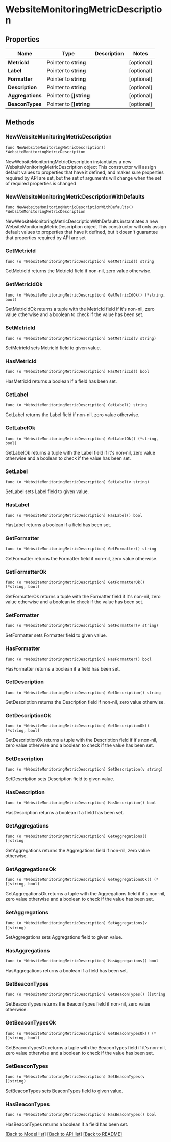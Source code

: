 # WebsiteMonitoringMetricDescription

## Properties

Name | Type | Description | Notes
------------ | ------------- | ------------- | -------------
**MetricId** | Pointer to **string** |  | [optional] 
**Label** | Pointer to **string** |  | [optional] 
**Formatter** | Pointer to **string** |  | [optional] 
**Description** | Pointer to **string** |  | [optional] 
**Aggregations** | Pointer to **[]string** |  | [optional] 
**BeaconTypes** | Pointer to **[]string** |  | [optional] 

## Methods

### NewWebsiteMonitoringMetricDescription

`func NewWebsiteMonitoringMetricDescription() *WebsiteMonitoringMetricDescription`

NewWebsiteMonitoringMetricDescription instantiates a new WebsiteMonitoringMetricDescription object
This constructor will assign default values to properties that have it defined,
and makes sure properties required by API are set, but the set of arguments
will change when the set of required properties is changed

### NewWebsiteMonitoringMetricDescriptionWithDefaults

`func NewWebsiteMonitoringMetricDescriptionWithDefaults() *WebsiteMonitoringMetricDescription`

NewWebsiteMonitoringMetricDescriptionWithDefaults instantiates a new WebsiteMonitoringMetricDescription object
This constructor will only assign default values to properties that have it defined,
but it doesn't guarantee that properties required by API are set

### GetMetricId

`func (o *WebsiteMonitoringMetricDescription) GetMetricId() string`

GetMetricId returns the MetricId field if non-nil, zero value otherwise.

### GetMetricIdOk

`func (o *WebsiteMonitoringMetricDescription) GetMetricIdOk() (*string, bool)`

GetMetricIdOk returns a tuple with the MetricId field if it's non-nil, zero value otherwise
and a boolean to check if the value has been set.

### SetMetricId

`func (o *WebsiteMonitoringMetricDescription) SetMetricId(v string)`

SetMetricId sets MetricId field to given value.

### HasMetricId

`func (o *WebsiteMonitoringMetricDescription) HasMetricId() bool`

HasMetricId returns a boolean if a field has been set.

### GetLabel

`func (o *WebsiteMonitoringMetricDescription) GetLabel() string`

GetLabel returns the Label field if non-nil, zero value otherwise.

### GetLabelOk

`func (o *WebsiteMonitoringMetricDescription) GetLabelOk() (*string, bool)`

GetLabelOk returns a tuple with the Label field if it's non-nil, zero value otherwise
and a boolean to check if the value has been set.

### SetLabel

`func (o *WebsiteMonitoringMetricDescription) SetLabel(v string)`

SetLabel sets Label field to given value.

### HasLabel

`func (o *WebsiteMonitoringMetricDescription) HasLabel() bool`

HasLabel returns a boolean if a field has been set.

### GetFormatter

`func (o *WebsiteMonitoringMetricDescription) GetFormatter() string`

GetFormatter returns the Formatter field if non-nil, zero value otherwise.

### GetFormatterOk

`func (o *WebsiteMonitoringMetricDescription) GetFormatterOk() (*string, bool)`

GetFormatterOk returns a tuple with the Formatter field if it's non-nil, zero value otherwise
and a boolean to check if the value has been set.

### SetFormatter

`func (o *WebsiteMonitoringMetricDescription) SetFormatter(v string)`

SetFormatter sets Formatter field to given value.

### HasFormatter

`func (o *WebsiteMonitoringMetricDescription) HasFormatter() bool`

HasFormatter returns a boolean if a field has been set.

### GetDescription

`func (o *WebsiteMonitoringMetricDescription) GetDescription() string`

GetDescription returns the Description field if non-nil, zero value otherwise.

### GetDescriptionOk

`func (o *WebsiteMonitoringMetricDescription) GetDescriptionOk() (*string, bool)`

GetDescriptionOk returns a tuple with the Description field if it's non-nil, zero value otherwise
and a boolean to check if the value has been set.

### SetDescription

`func (o *WebsiteMonitoringMetricDescription) SetDescription(v string)`

SetDescription sets Description field to given value.

### HasDescription

`func (o *WebsiteMonitoringMetricDescription) HasDescription() bool`

HasDescription returns a boolean if a field has been set.

### GetAggregations

`func (o *WebsiteMonitoringMetricDescription) GetAggregations() []string`

GetAggregations returns the Aggregations field if non-nil, zero value otherwise.

### GetAggregationsOk

`func (o *WebsiteMonitoringMetricDescription) GetAggregationsOk() (*[]string, bool)`

GetAggregationsOk returns a tuple with the Aggregations field if it's non-nil, zero value otherwise
and a boolean to check if the value has been set.

### SetAggregations

`func (o *WebsiteMonitoringMetricDescription) SetAggregations(v []string)`

SetAggregations sets Aggregations field to given value.

### HasAggregations

`func (o *WebsiteMonitoringMetricDescription) HasAggregations() bool`

HasAggregations returns a boolean if a field has been set.

### GetBeaconTypes

`func (o *WebsiteMonitoringMetricDescription) GetBeaconTypes() []string`

GetBeaconTypes returns the BeaconTypes field if non-nil, zero value otherwise.

### GetBeaconTypesOk

`func (o *WebsiteMonitoringMetricDescription) GetBeaconTypesOk() (*[]string, bool)`

GetBeaconTypesOk returns a tuple with the BeaconTypes field if it's non-nil, zero value otherwise
and a boolean to check if the value has been set.

### SetBeaconTypes

`func (o *WebsiteMonitoringMetricDescription) SetBeaconTypes(v []string)`

SetBeaconTypes sets BeaconTypes field to given value.

### HasBeaconTypes

`func (o *WebsiteMonitoringMetricDescription) HasBeaconTypes() bool`

HasBeaconTypes returns a boolean if a field has been set.


[[Back to Model list]](../README.md#documentation-for-models) [[Back to API list]](../README.md#documentation-for-api-endpoints) [[Back to README]](../README.md)


